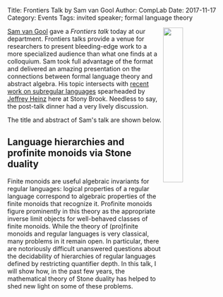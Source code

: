 Title: Frontiers Talk by Sam van Gool
Author: CompLab
Date: 2017-11-17
Category: Events
Tags: invited speaker; formal language theory

<img style="width:30%; float:right" src="{filename}/images/news/2017-11-17_gool.jpg" />

[Sam van Gool](http://www.samvangool.net/) gave a *Frontiers talk* today at our department.
Frontiers talks provide a venue for researchers to present bleeding-edge work to a more specialized audience than what one finds at a colloquium.
Sam took full advantage of the format and delivered an amazing presentation on the connections between formal language theory and abstract algebra.
His topic intersects with [recent work on subregular languages]() spearheaded by [Jeffrey Heinz](https://heinz-jeffrey.github.io/) here at Stony Brook.
Needless to say, the post-talk dinner had a very lively discussion.

The title and abstract of Sam's talk are shown below.

## Language hierarchies and profinite monoids via Stone duality

Finite monoids are useful algebraic invariants for regular languages:
logical properties of a regular language correspond to algebraic properties of the finite monoids that recognize it.
Profinite monoids figure prominently in this theory as the appropriate inverse limit objects for well-behaved classes of finite monoids.
While the theory of (pro)finite monoids and regular languages is very classical, many problems in it remain open.
In particular, there are notoriously difficult unanswered questions about the decidability of hierarchies of regular languages defined by restricting quantifier depth.
In this talk, I will show how, in the past few years, the mathematical theory of
Stone duality has helped to shed new light on some of these problems.

